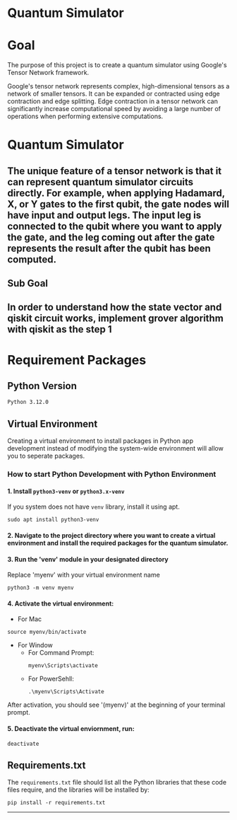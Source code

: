 Quantum Simulator 
===

# Goal 
The purpose of this project is to create a quantum simulator using Google's Tensor Network framework. 

Google's tensor network represents complex, high-dimensional tensors as a network of smaller tensors. It can be expanded or contracted using edge contraction and edge splitting. Edge contraction in a tensor network can significantly increase computational speed by avoiding a large number of operations when performing extensive computations.

# Quantum Simulator

The unique feature of a tensor network is that it can represent quantum simulator circuits directly. For example, when applying Hadamard, X, or Y gates to the first qubit, the gate nodes will have input and output legs. The input leg is connected to the qubit where you want to apply the gate, and the leg coming out after the gate represents the result after the qubit has been computed.
---

<!-- TODO -->
## Sub Goal
In order to understand how the state vector and qiskit circuit works, implement grover algorithm with qiskit as the step 1
---

# Requirement Packages

## Python Version
    Python 3.12.0 

## Virtual Environment
Creating a virtual environment to install packages in Python app development instead of modifying the system-wide environment will allow you to seperate packages.

### How to start Python Development with Python Environment
#### 1. Install `python3-venv` or `python3.x-venv`

If you system does not have `venv` library, install it using apt.
>   
    sudo apt install python3-venv

#### 2. Navigate to the project directory where you want to create a virtual environment and install the required packages for the quantum simulator.

#### 3. Run the 'venv' module in your designated directory
Replace 'myenv' with your virtual environment name
>
    python3 -m venv myenv

#### 4. Activate the virtual environment:
* For Mac
>   
    source myenv/bin/activate
  
* For Window
  * For Command Prompt:
    >
        myenv\Scripts\activate
  * For PowerSehll:
    >
        .\myenv\Scripts\Activate

After activation, you should see '(myenv)' at the beginning of your terminal prompt.

#### 5. Deactivate the virtual enviornment, run:
>
    deactivate

## Requirements.txt
The `requirements.txt` file should list all the Python libraries that these code files require, and the libraries will be installed by:
>
    pip install -r requirements.txt
---